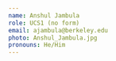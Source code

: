 ```yaml
---
name: Anshul Jambula
role: UCS1 (no form)
email: ajambula@berkeley.edu
photo: Anshul_Jambula.jpg
pronouns: He/Him
---
```

